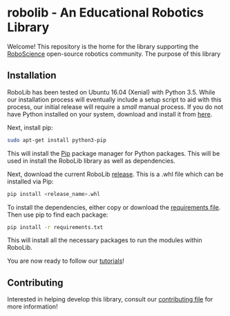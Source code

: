 # robolib - An Educational Robotics Library

Welcome! This repository is the home for the library supporting the 
[RoboScience](http://www.roboscience.org/ "RoboScience Homepage") 
open-source robotics community. The purpose of this library 

## Installation

RoboLib has been tested on Ubuntu 16.04 (Xenial) with Python 3.5. While our installation
process will eventually include a setup script to aid with this process, our initial release
will require a *small* manual process. If you do not have Python installed on your system,
download and install it from [here](https://www.python.org/downloads/ "Python Downloads").

Next, install pip:

```bash
sudo apt-get install python3-pip
```

This will install the [Pip](https://pypi.org/project/pip/ "Pip Homepage") package manager
for Python packages. This will be used in install the RoboLib library as well as dependencies.

Next, download the current RoboLib [release](/releases/latest). This is a .whl file which can
be installed via Pip:

```bash
pip install <release_name>.whl
```

To install the dependencies, either copy or download the
[requirements file](./requirements.txt). Then use pip to find each package:

```bash
pip install -r requirements.txt
```

This will install all the necessary packages to run the modules within RoboLib.

You are now ready to follow our [tutorials](./tutorials)! 

## Contributing

Interested in helping develop this library, consult our [contributing file](./CONTRIBUTING.md)
for more information!


